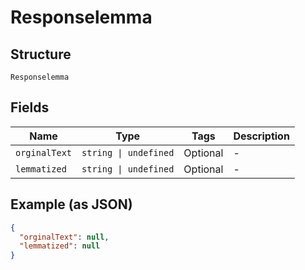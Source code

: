 
# Responselemma

## Structure

`Responselemma`

## Fields

| Name | Type | Tags | Description |
|  --- | --- | --- | --- |
| `orginalText` | `string \| undefined` | Optional | - |
| `lemmatized` | `string \| undefined` | Optional | - |

## Example (as JSON)

```json
{
  "orginalText": null,
  "lemmatized": null
}
```

